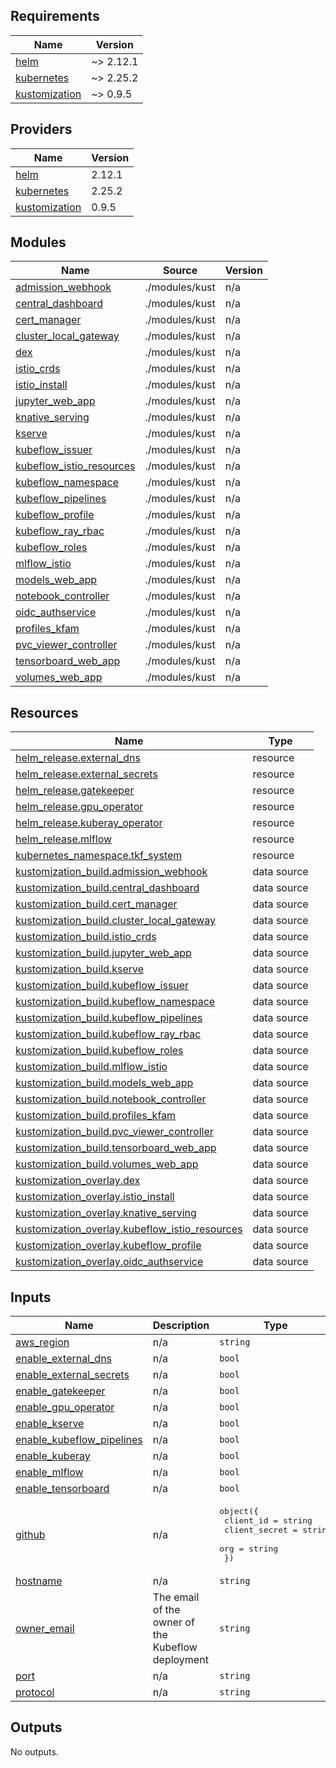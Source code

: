 ## Requirements

| Name | Version |
|------|---------|
| <a name="requirement_helm"></a> [helm](#requirement\_helm) | ~> 2.12.1 |
| <a name="requirement_kubernetes"></a> [kubernetes](#requirement\_kubernetes) | ~> 2.25.2 |
| <a name="requirement_kustomization"></a> [kustomization](#requirement\_kustomization) | ~> 0.9.5 |

## Providers

| Name | Version |
|------|---------|
| <a name="provider_helm"></a> [helm](#provider\_helm) | 2.12.1 |
| <a name="provider_kubernetes"></a> [kubernetes](#provider\_kubernetes) | 2.25.2 |
| <a name="provider_kustomization"></a> [kustomization](#provider\_kustomization) | 0.9.5 |

## Modules

| Name | Source | Version |
|------|--------|---------|
| <a name="module_admission_webhook"></a> [admission\_webhook](#module\_admission\_webhook) | ./modules/kust | n/a |
| <a name="module_central_dashboard"></a> [central\_dashboard](#module\_central\_dashboard) | ./modules/kust | n/a |
| <a name="module_cert_manager"></a> [cert\_manager](#module\_cert\_manager) | ./modules/kust | n/a |
| <a name="module_cluster_local_gateway"></a> [cluster\_local\_gateway](#module\_cluster\_local\_gateway) | ./modules/kust | n/a |
| <a name="module_dex"></a> [dex](#module\_dex) | ./modules/kust | n/a |
| <a name="module_istio_crds"></a> [istio\_crds](#module\_istio\_crds) | ./modules/kust | n/a |
| <a name="module_istio_install"></a> [istio\_install](#module\_istio\_install) | ./modules/kust | n/a |
| <a name="module_jupyter_web_app"></a> [jupyter\_web\_app](#module\_jupyter\_web\_app) | ./modules/kust | n/a |
| <a name="module_knative_serving"></a> [knative\_serving](#module\_knative\_serving) | ./modules/kust | n/a |
| <a name="module_kserve"></a> [kserve](#module\_kserve) | ./modules/kust | n/a |
| <a name="module_kubeflow_issuer"></a> [kubeflow\_issuer](#module\_kubeflow\_issuer) | ./modules/kust | n/a |
| <a name="module_kubeflow_istio_resources"></a> [kubeflow\_istio\_resources](#module\_kubeflow\_istio\_resources) | ./modules/kust | n/a |
| <a name="module_kubeflow_namespace"></a> [kubeflow\_namespace](#module\_kubeflow\_namespace) | ./modules/kust | n/a |
| <a name="module_kubeflow_pipelines"></a> [kubeflow\_pipelines](#module\_kubeflow\_pipelines) | ./modules/kust | n/a |
| <a name="module_kubeflow_profile"></a> [kubeflow\_profile](#module\_kubeflow\_profile) | ./modules/kust | n/a |
| <a name="module_kubeflow_ray_rbac"></a> [kubeflow\_ray\_rbac](#module\_kubeflow\_ray\_rbac) | ./modules/kust | n/a |
| <a name="module_kubeflow_roles"></a> [kubeflow\_roles](#module\_kubeflow\_roles) | ./modules/kust | n/a |
| <a name="module_mlflow_istio"></a> [mlflow\_istio](#module\_mlflow\_istio) | ./modules/kust | n/a |
| <a name="module_models_web_app"></a> [models\_web\_app](#module\_models\_web\_app) | ./modules/kust | n/a |
| <a name="module_notebook_controller"></a> [notebook\_controller](#module\_notebook\_controller) | ./modules/kust | n/a |
| <a name="module_oidc_authservice"></a> [oidc\_authservice](#module\_oidc\_authservice) | ./modules/kust | n/a |
| <a name="module_profiles_kfam"></a> [profiles\_kfam](#module\_profiles\_kfam) | ./modules/kust | n/a |
| <a name="module_pvc_viewer_controller"></a> [pvc\_viewer\_controller](#module\_pvc\_viewer\_controller) | ./modules/kust | n/a |
| <a name="module_tensorboard_web_app"></a> [tensorboard\_web\_app](#module\_tensorboard\_web\_app) | ./modules/kust | n/a |
| <a name="module_volumes_web_app"></a> [volumes\_web\_app](#module\_volumes\_web\_app) | ./modules/kust | n/a |

## Resources

| Name | Type |
|------|------|
| [helm_release.external_dns](https://registry.terraform.io/providers/hashicorp/helm/latest/docs/resources/release) | resource |
| [helm_release.external_secrets](https://registry.terraform.io/providers/hashicorp/helm/latest/docs/resources/release) | resource |
| [helm_release.gatekeeper](https://registry.terraform.io/providers/hashicorp/helm/latest/docs/resources/release) | resource |
| [helm_release.gpu_operator](https://registry.terraform.io/providers/hashicorp/helm/latest/docs/resources/release) | resource |
| [helm_release.kuberay_operator](https://registry.terraform.io/providers/hashicorp/helm/latest/docs/resources/release) | resource |
| [helm_release.mlflow](https://registry.terraform.io/providers/hashicorp/helm/latest/docs/resources/release) | resource |
| [kubernetes_namespace.tkf_system](https://registry.terraform.io/providers/hashicorp/kubernetes/latest/docs/resources/namespace) | resource |
| [kustomization_build.admission_webhook](https://registry.terraform.io/providers/kbst/kustomization/latest/docs/data-sources/build) | data source |
| [kustomization_build.central_dashboard](https://registry.terraform.io/providers/kbst/kustomization/latest/docs/data-sources/build) | data source |
| [kustomization_build.cert_manager](https://registry.terraform.io/providers/kbst/kustomization/latest/docs/data-sources/build) | data source |
| [kustomization_build.cluster_local_gateway](https://registry.terraform.io/providers/kbst/kustomization/latest/docs/data-sources/build) | data source |
| [kustomization_build.istio_crds](https://registry.terraform.io/providers/kbst/kustomization/latest/docs/data-sources/build) | data source |
| [kustomization_build.jupyter_web_app](https://registry.terraform.io/providers/kbst/kustomization/latest/docs/data-sources/build) | data source |
| [kustomization_build.kserve](https://registry.terraform.io/providers/kbst/kustomization/latest/docs/data-sources/build) | data source |
| [kustomization_build.kubeflow_issuer](https://registry.terraform.io/providers/kbst/kustomization/latest/docs/data-sources/build) | data source |
| [kustomization_build.kubeflow_namespace](https://registry.terraform.io/providers/kbst/kustomization/latest/docs/data-sources/build) | data source |
| [kustomization_build.kubeflow_pipelines](https://registry.terraform.io/providers/kbst/kustomization/latest/docs/data-sources/build) | data source |
| [kustomization_build.kubeflow_ray_rbac](https://registry.terraform.io/providers/kbst/kustomization/latest/docs/data-sources/build) | data source |
| [kustomization_build.kubeflow_roles](https://registry.terraform.io/providers/kbst/kustomization/latest/docs/data-sources/build) | data source |
| [kustomization_build.mlflow_istio](https://registry.terraform.io/providers/kbst/kustomization/latest/docs/data-sources/build) | data source |
| [kustomization_build.models_web_app](https://registry.terraform.io/providers/kbst/kustomization/latest/docs/data-sources/build) | data source |
| [kustomization_build.notebook_controller](https://registry.terraform.io/providers/kbst/kustomization/latest/docs/data-sources/build) | data source |
| [kustomization_build.profiles_kfam](https://registry.terraform.io/providers/kbst/kustomization/latest/docs/data-sources/build) | data source |
| [kustomization_build.pvc_viewer_controller](https://registry.terraform.io/providers/kbst/kustomization/latest/docs/data-sources/build) | data source |
| [kustomization_build.tensorboard_web_app](https://registry.terraform.io/providers/kbst/kustomization/latest/docs/data-sources/build) | data source |
| [kustomization_build.volumes_web_app](https://registry.terraform.io/providers/kbst/kustomization/latest/docs/data-sources/build) | data source |
| [kustomization_overlay.dex](https://registry.terraform.io/providers/kbst/kustomization/latest/docs/data-sources/overlay) | data source |
| [kustomization_overlay.istio_install](https://registry.terraform.io/providers/kbst/kustomization/latest/docs/data-sources/overlay) | data source |
| [kustomization_overlay.knative_serving](https://registry.terraform.io/providers/kbst/kustomization/latest/docs/data-sources/overlay) | data source |
| [kustomization_overlay.kubeflow_istio_resources](https://registry.terraform.io/providers/kbst/kustomization/latest/docs/data-sources/overlay) | data source |
| [kustomization_overlay.kubeflow_profile](https://registry.terraform.io/providers/kbst/kustomization/latest/docs/data-sources/overlay) | data source |
| [kustomization_overlay.oidc_authservice](https://registry.terraform.io/providers/kbst/kustomization/latest/docs/data-sources/overlay) | data source |

## Inputs

| Name | Description | Type | Default | Required |
|------|-------------|------|---------|:--------:|
| <a name="input_aws_region"></a> [aws\_region](#input\_aws\_region) | n/a | `string` | `"eu-west-1"` | no |
| <a name="input_enable_external_dns"></a> [enable\_external\_dns](#input\_enable\_external\_dns) | n/a | `bool` | `true` | no |
| <a name="input_enable_external_secrets"></a> [enable\_external\_secrets](#input\_enable\_external\_secrets) | n/a | `bool` | `false` | no |
| <a name="input_enable_gatekeeper"></a> [enable\_gatekeeper](#input\_enable\_gatekeeper) | n/a | `bool` | `false` | no |
| <a name="input_enable_gpu_operator"></a> [enable\_gpu\_operator](#input\_enable\_gpu\_operator) | n/a | `bool` | `false` | no |
| <a name="input_enable_kserve"></a> [enable\_kserve](#input\_enable\_kserve) | n/a | `bool` | `false` | no |
| <a name="input_enable_kubeflow_pipelines"></a> [enable\_kubeflow\_pipelines](#input\_enable\_kubeflow\_pipelines) | n/a | `bool` | `false` | no |
| <a name="input_enable_kuberay"></a> [enable\_kuberay](#input\_enable\_kuberay) | n/a | `bool` | `false` | no |
| <a name="input_enable_mlflow"></a> [enable\_mlflow](#input\_enable\_mlflow) | n/a | `bool` | `false` | no |
| <a name="input_enable_tensorboard"></a> [enable\_tensorboard](#input\_enable\_tensorboard) | n/a | `bool` | `false` | no |
| <a name="input_github"></a> [github](#input\_github) | n/a | <pre>object({<br>    client_id     = string<br>    client_secret = string<br>    org           = string<br>  })</pre> | n/a | yes |
| <a name="input_hostname"></a> [hostname](#input\_hostname) | n/a | `string` | `"localhost"` | no |
| <a name="input_owner_email"></a> [owner\_email](#input\_owner\_email) | The email of the owner of the Kubeflow deployment | `string` | n/a | yes |
| <a name="input_port"></a> [port](#input\_port) | n/a | `string` | `"8080"` | no |
| <a name="input_protocol"></a> [protocol](#input\_protocol) | n/a | `string` | `"http://"` | no |

## Outputs

No outputs.
